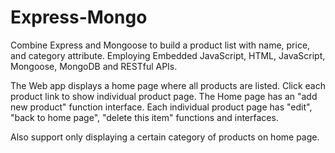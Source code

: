 # Express-Mongo

Combine Express and Mongoose to build a product list with name, price, and category attribute.
Employing Embedded JavaScript, HTML, JavaScript, Mongoose, MongoDB and RESTful APIs.

The Web app displays a home page where all products are listed.
Click each product link to show individual product page.
The Home page has an "add new product" function interface.
Each individual product page has "edit", "back to home page", "delete this item" functions and interfaces.

Also support only displaying a certain category of products on home page.